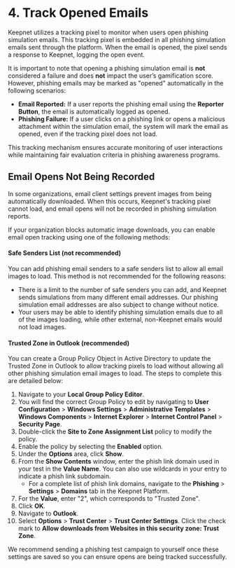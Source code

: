 # 4. Track Opened Emails

Keepnet utilizes a tracking pixel to monitor when users open phishing simulation emails. This tracking pixel is embedded in all phishing simulation emails sent through the platform. When the email is opened, the pixel sends a response to Keepnet, logging the open event.

It is important to note that opening a phishing simulation email is **not** considered a failure and does **not** impact the user’s gamification score. However, phishing emails may be marked as "opened" automatically in the following scenarios:

* **Email Reported:** If a user reports the phishing email using the **Reporter Button**, the email is automatically logged as opened.
* **Phishing Failure:** If a user clicks on a phishing link or opens a malicious attachment within the simulation email, the system will mark the email as opened, even if the tracking pixel does not load.

This tracking mechanism ensures accurate monitoring of user interactions while maintaining fair evaluation criteria in phishing awareness programs.

## Email Opens Not Being Recorded

In some organizations, email client settings prevent images from being automatically downloaded. When this occurs, Keepnet's tracking pixel cannot load, and email opens will not be recorded in phishing simulation reports.

If your organization blocks automatic image downloads, you can enable email open tracking using one of the following methods:

#### Safe Senders List (not recommended) <a href="#h_01hhzbstr3357bgzfne1837nc5" id="h_01hhzbstr3357bgzfne1837nc5"></a>

You can add phishing email senders to a safe senders list to allow all email images to load. This method is not recommended for the following reasons:

* There is a limit to the number of safe senders you can add, and Keepnet sends simulations from many different email addresses. Our phishing simulation email addresses are also subject to change without notice.&#x20;
* Your users may be able to identify phishing simulation emails due to all of the images loading, while other external, non-Keepnet emails would not load images.&#x20;

#### Trusted Zone in Outlook (recommended) <a href="#h_01hhzbvxf62d5r1rnb2jmpyk5g" id="h_01hhzbvxf62d5r1rnb2jmpyk5g"></a>

You can create a Group Policy Object in Active Directory to update the Trusted Zone in Outlook to allow tracking pixels to load without allowing all other phishing simulation email images to load. The steps to complete this are detailed below:

1. Navigate to your **Local Group Policy Editor**.
2. You will find the correct Group Policy to edit by navigating to **User Configuration** > **Windows Settings** > **Administrative Templates** > **Windows Components** > **Internet Explorer** > **Internet Control Panel** > **Security Page**.
3. Double-click the **Site to Zone Assignment List** policy to modify the policy.
4. Enable the policy by selecting the **Enabled** option.
5. Under the **Options** area, click **Show**.
6. From the **Show Contents** window, enter the phish link domain used in your test in the **Value Name**. You can also use wildcards in your entry to indicate a phish link subdomain.
   * For a complete list of phish link domains, navigate to the **Phishing** > **Settings** > **Domains** tab in the Keepnet Platform.&#x20;
7. For the **Value**, enter "2", which corresponds to "Trusted Zone".&#x20;
8. Click **OK**.
9. Navigate to **Outlook**.
10. Select **Options** > **Trust Center** > **Trust Center Settings**. Click the check mark to **Allow downloads from Websites in this security zone: Trust Zone**.

We recommend sending a phishing test campaign to yourself once these settings are saved so you can ensure opens are being tracked successfully.
